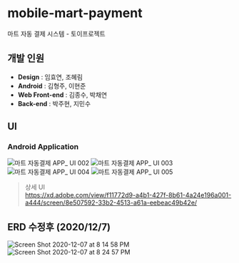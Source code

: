 # mobile-mart-payment
마트 자동 결제 시스템 - 토이프로젝트 

## 개발 인원
- **Design** : 임효연, 조혜림   
- **Android** : 김형주, 이현준   
- **Web Front-end** : 김종수, 박채연   
- **Back-end** : 박주현, 지민수   

## UI

### Android Application

![마트 자동결제 APP_ UI 002](https://user-images.githubusercontent.com/64248514/100576860-4be2ee00-3322-11eb-8a1c-35e96e91fa71.jpeg)
![마트 자동결제 APP_ UI 003](https://user-images.githubusercontent.com/64248514/100576873-500f0b80-3322-11eb-869b-5454b4b69dc0.jpeg)
![마트 자동결제 APP_ UI 004](https://user-images.githubusercontent.com/64248514/100576876-50a7a200-3322-11eb-9236-3e03d7ba33f1.jpeg)
![마트 자동결제 APP_ UI 005](https://user-images.githubusercontent.com/64248514/100576879-51403880-3322-11eb-9ff0-ba4bcd03bb16.jpeg)



  > 상세 UI    
  > https://xd.adobe.com/view/f11772d9-a4b1-427f-8b61-4a24e196a001-a444/screen/8e507592-33b2-4513-a61a-eebeac49b42e/




## ERD 수정후 (2020/12/7)
![Screen Shot 2020-12-07 at 8 14 58 PM](https://user-images.githubusercontent.com/64248514/101344703-37c26200-38c9-11eb-9ecb-80867edfbe89.png)
![Screen Shot 2020-12-07 at 8 24 57 PM](https://user-images.githubusercontent.com/64248514/101345547-858b9a00-38ca-11eb-900b-1a2a16ea1310.png)
